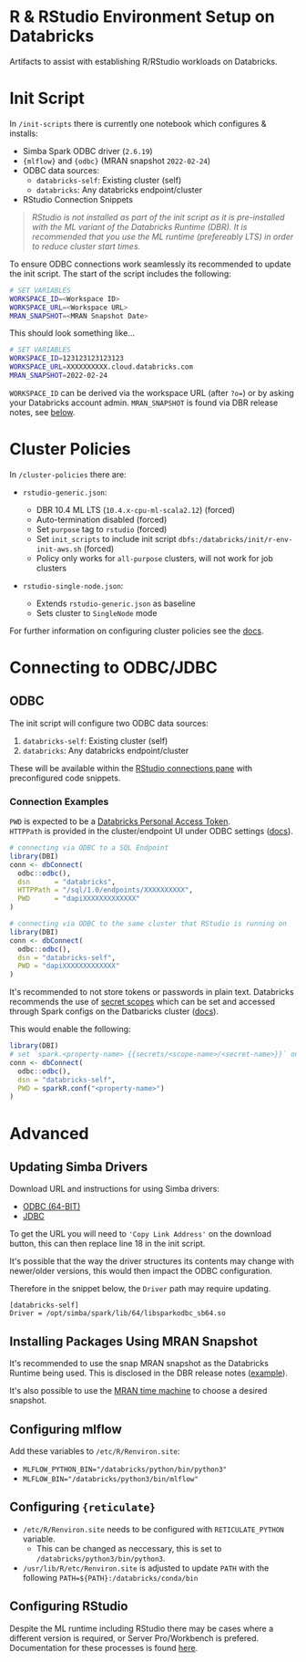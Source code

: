 # R & RStudio Environment Setup on Databricks

Artifacts to assist with establishing R/RStudio workloads on Databricks.


# Init Script

In `/init-scripts` there is currently one notebook which configures & installs:
- Simba Spark ODBC driver (`2.6.19`)
- `{mlflow}` and `{odbc}` (MRAN snapshot `2022-02-24`)
- ODBC data sources:
  - `databricks-self`: Existing cluster (self)
  - `databricks`: Any databricks endpoint/cluster
- RStudio Connection Snippets


>*RStudio is not installed as part of the init script as it is pre-installed with the ML variant of the Databricks Runtime (DBR). It is recommended that you use the ML runtime (prefereably LTS) in order to reduce cluster start times.*

To ensure ODBC connections work seamlessly its recommended to update the init script. The start of the script includes the following:

```sh
# SET VARIABLES
WORKSPACE_ID=<Workspace ID>
WORKSPACE_URL=<Workspace URL>
MRAN_SNAPSHOT=<MRAN Snapshot Date>
```

This should look something like...
```sh
# SET VARIABLES
WORKSPACE_ID=123123123123123
WORKSPACE_URL=XXXXXXXXXX.cloud.databricks.com
MRAN_SNAPSHOT=2022-02-24
```
`WORKSPACE_ID` can be derived via the workspace URL (after `?o=`) or by asking your Databricks account admin.
`MRAN_SNAPSHOT` is found via DBR release notes, see [below](#installing-packages-using-mran-snapshot).

# Cluster Policies
In `/cluster-policies` there are:

- `rstudio-generic.json`:
   - DBR 10.4 ML LTS (`10.4.x-cpu-ml-scala2.12`) (forced)
   - Auto-termination disabled (forced)  
   - Set `purpose` tag to `rstudio` (forced)
   - Set `init_scripts` to include init script `dbfs:/databricks/init/r-env-init-aws.sh` (forced)
   - Policy only works for `all-purpose` clusters, will not work for job clusters
  
- `rstudio-single-node.json`:
   - Extends `rstudio-generic.json` as baseline
   - Sets cluster to `SingleNode` mode

For further information on configuring cluster policies see the [docs](https://docs.databricks.com/administration-guide/clusters/policies.html).

# Connecting to ODBC/JDBC

## ODBC
The init script will configure two ODBC data sources:
1. `databricks-self`: Existing cluster (self)
2. `databricks`: Any databricks endpoint/cluster

These will be available within the [RStudio connections pane](https://db.rstudio.com/tooling/connections/) with preconfigured code snippets.

### **Connection Examples**

`PWD` is expected to be a [Databricks Personal Access Token](https://docs.databricks.com/dev-tools/api/latest/authentication.html).  
`HTTPPath` is provided in the cluster/endpoint UI under ODBC settings ([docs](https://docs.databricks.com/integrations/bi/jdbc-odbc-bi.html#retrieve-the-connection-details)).

```r
# connecting via ODBC to a SQL Endpoint
library(DBI)
conn <- dbConnect(
  odbc::odbc(),
  dsn      = "databricks",
  HTTPPath = "/sql/1.0/endpoints/XXXXXXXXXX",
  PWD      = "dapiXXXXXXXXXXXXX"
)
```

```r
# connecting via ODBC to the same cluster that RStudio is running on
library(DBI)
conn <- dbConnect(
  odbc::odbc(),
  dsn = "databricks-self",
  PWD = "dapiXXXXXXXXXXXXX"
)
```

It's recommended to not store tokens or passwords in plain text. Databricks recommends the use of [secret scopes](https://docs.databricks.com/security/secrets/secret-scopes.html) which can be set and accessed through Spark configs on the Datbaricks cluster ([docs](https://docs.databricks.com/security/secrets/secrets.html#syntax-for-referencing-secrets-in-a-spark-configuration-property-or-environment-variable)).

This would enable the following:
```r
library(DBI)
# set `spark.<property-name> {{secrets/<scope-name>/<secret-name>}}` on cluster
conn <- dbConnect(
  odbc::odbc(),
  dsn = "databricks-self",
  PWD = sparkR.conf("<property-name>")
)
```

# Advanced

## Updating Simba Drivers
Download URL and instructions for using Simba drivers:
- [ODBC (64-BIT)](https://www.databricks.com/spark/odbc-drivers-archive)
- [JDBC](https://www.databricks.com/spark/jdbc-drivers-archive)

To get the URL you will need to `'Copy Link Address'` on the download button, this can then replace line 18 in the init script.

It's possible that the way the driver structures its contents may change with newer/older versions, this would then impact the ODBC configuration.

Therefore in the snippet below, the `Driver` path may require updating.
```
[databricks-self]
Driver = /opt/simba/spark/lib/64/libsparkodbc_sb64.so
```
## Installing Packages Using MRAN Snapshot
It's recommended to use the snap MRAN snapshot as the Databricks Runtime being used. This is disclosed in the DBR release notes ([example](https://docs.databricks.com/release-notes/runtime/11.0.html#installed-r-libraries)).

It's also possible to use the [MRAN time machine](https://mran.microsoft.com/timemachine) to choose a desired snapshot.

## Configuring mlflow
Add these variables to `/etc/R/Renviron.site`:
- `MLFLOW_PYTHON_BIN="/databricks/python/bin/python3"`
- `MLFLOW_BIN="/databricks/python3/bin/mlflow"`

## Configuring `{reticulate}`
- `/etc/R/Renviron.site` needs to be configured with `RETICULATE_PYTHON` variable.
  - This can be changed as neccessary, this is set to `/databricks/python3/bin/python3`.
- `/usr/lib/R/etc/Renviron.site` is adjusted to update `PATH` with the following `PATH=${PATH}:/databricks/conda/bin`

## Configuring RStudio  
Despite the ML runtime including RStudio there may be cases where a different version is required, or Server Pro/Workbench is prefered. Documentation for these processes is found [here](https://docs.databricks.com/spark/latest/sparkr/rstudio.html).



